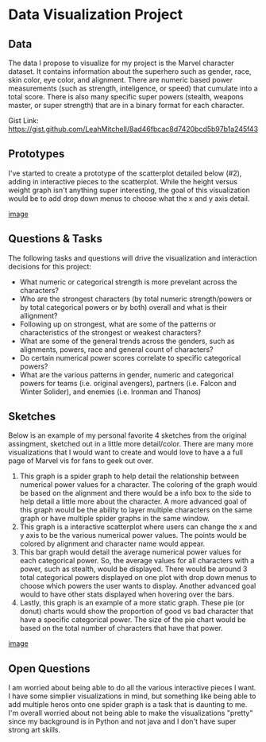 # Data Visualization Project

## Data

The data I propose to visualize for my project is the Marvel character dataset. It contains information about the superhero such as gender, race, skin color, eye color, and alignment. There are numeric based power measurements (such as strength, inteligence, or speed) that cumulate into a total score. There is also many specific super powers (stealth, weapons master, or super strength) that are in a binary format for each character.

Gist Link:
https://gist.github.com/LeahMitchell/8ad46fbcac8d7420bcd5b97b1a245f43

## Prototypes

I've started to create a prototype of the scatterplot detailed below (#2), adding in interactive pieces to the scatterplot. While the height versus weight graph isn't anything super interesting, the goal of this visualization would be to add drop down menus to choose what the x and y axis detail. 


[image](https://vizhub.com/LeahMitchell/b2ef2f5b5aaf4e888fabfd979b4a7b80?edit=files&file=index.js)


## Questions & Tasks

The following tasks and questions will drive the visualization and interaction decisions for this project:

 * What numeric or categorical strength is more prevelant across the characters? 
 * Who are the strongest characters (by total numeric strength/powers or by total categorical powers or by both) overall and what is their allignment? 
 * Following up on strongest, what are some of the patterns or characteristics of the strongest or weakest characters?
 * What are some of the general trends across the genders, such as alignments, powers, race and general count of characters?
 * Do certain numerical power scores correlate to specific categorical powers?
 * What are the various patterns in gender, numeric and categorical powers for teams (i.e. original avengers), partners (i.e. Falcon and Winter Solider), and enemies (i.e. Ironman and Thanos)

## Sketches
Below is an example of my personal favorite 4 sketches from the original assingment, sketched out in a little more detail/color. There are many more visualizations that I would want to create and would love to have a a full page of Marvel vis for fans to geek out over. 

1. This graph is a spider graph to help detail the relationship between numerical power values for a character. The coloring of the graph would be based on the alignment and there would be a info box to the side to help detail a little more about the character. A more advanced goal of this graph would be the ability to layer multiple characters on the same graph or have multiple spider graphs in the same window. 
2. This graph is a interactive scatterplot where users can change the x and y axis to be the various numerical power values. The points would be colored by alignment and character name would appear. 
3. This bar graph would detail the average numerical power values for each categorical power. So, the average values for all characters with a power, such as stealth, would be displayed. There would be around 3 total categorical powers displayed on one plot with drop down menus to choose which powers the user wants to display. Another advanced goal would to have other stats displayed when hovering over the bars. 
4. Lastly, this graph is an example of a more static graph. These pie (or donut) charts would show the proportion of good vs bad character that have a specific categorical power. The size of the pie chart would be based on the total number of characters that have that power. 


[image](https://github.com/LeahMitchell/dataviz-project/blob/master/Stealth-1.png)


## Open Questions

I am worried about being able to do all the various interactive pieces I want. I have some simplier visualizations in mind, but something like being able to add multiple heros onto one spider graph is a task that is daunting to me. I'm overall worried about not being able to make the visualizations "pretty" since my background is in Python and not java and I don't have super strong art skills. 
